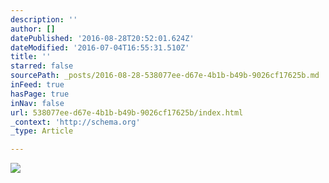 ```yaml
---
description: ''
author: []
datePublished: '2016-08-28T20:52:01.624Z'
dateModified: '2016-07-04T16:55:31.510Z'
title: ''
starred: false
sourcePath: _posts/2016-08-28-538077ee-d67e-4b1b-b49b-9026cf17625b.md
inFeed: true
hasPage: true
inNav: false
url: 538077ee-d67e-4b1b-b49b-9026cf17625b/index.html
_context: 'http://schema.org'
_type: Article

---
```

![](https://the-grid-user-content.s3-us-west-2.amazonaws.com/1f5c0f3d-2fd0-4764-bcd7-d8e496e42c80.jpg)